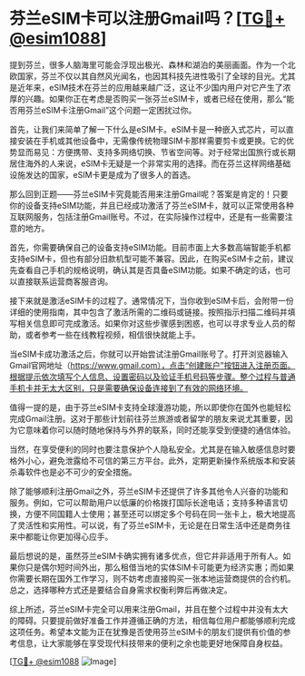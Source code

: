 # 芬兰eSIM卡可以注册Gmail吗？[[TG💪+ @esim1088](https://t.me/s/esim1088)]

提到芬兰，很多人脑海里可能会浮现出极光、森林和湖泊的美丽画面。作为一个北欧国家，芬兰不仅以其自然风光闻名，也因其科技先进性吸引了全球的目光。尤其是近年来，eSIM技术在芬兰的应用越来越广泛，这让不少国内用户对它产生了浓厚的兴趣。如果你正在考虑是否购买一张芬兰eSIM卡，或者已经在使用，那么“能否用芬兰eSIM卡注册Gmail”这个问题一定困扰过你。

首先，让我们来简单了解一下什么是eSIM卡。eSIM卡是一种嵌入式芯片，可以直接安装在手机或其他设备中，无需像传统物理SIM卡那样需要剪卡或更换。它的优势显而易见：方便携带、支持多网络切换、节省空间等。对于经常出国旅行或长期居住海外的人来说，eSIM卡无疑是一个非常实用的选择。而在芬兰这样网络基础设施发达的国家，eSIM卡更是成为了很多人的首选。

那么回到正题——芬兰eSIM卡究竟能否用来注册Gmail呢？答案是肯定的！只要你的设备支持eSIM功能，并且已经成功激活了芬兰eSIM卡，就可以正常使用各种互联网服务，包括注册Gmail账号。不过，在实际操作过程中，还是有一些需要注意的地方。

首先，你需要确保自己的设备支持eSIM功能。目前市面上大多数高端智能手机都支持eSIM卡，但也有部分旧款机型可能不兼容。因此，在购买eSIM卡之前，建议先查看自己手机的规格说明，确认其是否具备eSIM功能。如果不确定的话，也可以直接联系运营商客服咨询。

接下来就是激活eSIM卡的过程了。通常情况下，当你收到eSIM卡后，会附带一份详细的使用指南，其中包含了激活所需的二维码或链接。按照指示扫描二维码并填写相关信息即可完成激活。如果你对这些步骤感到困惑，也可以寻求专业人员的帮助，或者参考一些在线教程视频，相信很快就能上手。

当eSIM卡成功激活之后，你就可以开始尝试注册Gmail账号了。打开浏览器输入Gmail官网地址（https://www.gmail.com），点击“创建账户”按钮进入注册页面。根据提示依次填写个人信息、设置密码以及验证手机号码等步骤。整个过程与普通手机卡并无太大区别，只是需要确保设备连接到了有效的网络环境。

值得一提的是，由于芬兰eSIM卡支持全球漫游功能，所以即使你在国外也能轻松完成Gmail注册。这对于那些计划前往芬兰旅游或者留学的朋友来说尤其重要，因为它意味着你可以随时随地保持与外界的联系，同时还能享受到便捷的通信体验。

当然，在享受便利的同时也要注意保护个人隐私安全。尤其是在输入敏感信息时要格外小心，避免泄露给不可信的第三方平台。此外，定期更新操作系统版本和安装杀毒软件也是必不可少的安全措施。

除了能够顺利注册Gmail之外，芬兰eSIM卡还提供了许多其他令人兴奋的功能和服务。例如，它可以帮助用户以低廉的价格拨打国际长途电话；支持多种语言切换，方便不同国籍人士使用；甚至还可以绑定多个号码在同一张卡上，极大地提高了灵活性和实用性。可以说，有了芬兰eSIM卡，无论是在日常生活中还是商务往来中都能让你更加得心应手。

最后想说的是，虽然芬兰eSIM卡确实拥有诸多优点，但它并非适用于所有人。如果你只是偶尔短时间外出，那么租借当地的实体SIM卡可能更为经济实惠；而如果你需要长期在国外工作学习，则不妨考虑直接购买一张本地运营商提供的合约机。总之，选择哪种方式还是要结合自身需求权衡利弊后再做决定。

综上所述，芬兰eSIM卡完全可以用来注册Gmail，并且在整个过程中并没有太大的障碍。只要提前做好准备工作并遵循正确的方法，相信每位用户都能够顺利完成这项任务。希望本文能为正在犹豫是否使用芬兰eSIM卡的朋友们提供有价值的参考信息，让大家能够在享受现代科技带来的便利之余也能更好地保障自身权益。

[[TG💪+ @esim1088](https://t.me/s/esim1088) ![Image](https://i.postimg.cc/4NQfJmqS/Snipaste-2025-05-13-00-14-12.png)]